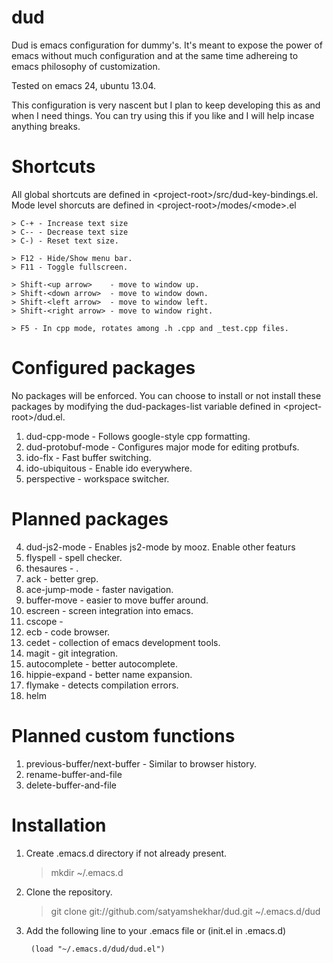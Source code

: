dud
===

Dud is emacs configuration for dummy's. It's meant to expose the
power of emacs without much configuration and at the same time
adhereing to emacs philosophy of customization.

Tested on emacs 24, ubuntu 13.04.

This configuration is very nascent but I plan to keep developing
this as and when I need things. You can try using this if you like
and I will help incase anything breaks.

Shortcuts
=========
All global shortcuts are defined in \<project-root\>/src/dud-key-bindings.el.
Mode level shorcuts are defined in \<project-root\>/modes/\<mode\>.el

    > C-+ - Increase text size
    > C-- - Decrease text size
    > C-) - Reset text size.

    > F12 - Hide/Show menu bar.
    > F11 - Toggle fullscreen.

    > Shift-<up arrow>    - move to window up.
    > Shift-<down arrow>  - move to window down.
    > Shift-<left arrow>  - move to window left.
    > Shift-<right arrow> - move to window right.

    > F5 - In cpp mode, rotates among .h .cpp and _test.cpp files.

Configured packages
===================

No packages will be enforced. You can choose to install or not install
these packages by modifying the dud-packages-list variable defined in
\<project-root\>/dud.el.

1. dud-cpp-mode - Follows google-style cpp formatting.
2. dud-protobuf-mode - Configures major mode for editing protbufs.
3. ido-flx           - Fast buffer switching.
4. ido-ubiquitous    - Enable ido everywhere.
5. perspective       - workspace switcher.

Planned packages
================
4. dud-js2-mode   - Enables js2-mode by mooz. Enable other featurs
5. flyspell       - spell checker.
6. thesaures      - .
7. ack            - better grep.
8. ace-jump-mode  - faster navigation.
9. buffer-move    - easier to move buffer around.
10. escreen       - screen integration into emacs.
11. cscope        -
12. ecb           - code browser.
13. cedet         - collection of emacs development tools.
14. magit         - git integration.
15. autocomplete  - better autocomplete.
16. hippie-expand - better name expansion.
17. flymake       - detects compilation errors.
18. helm

Planned custom functions
========================
1. previous-buffer/next-buffer - Similar to browser history.
2. rename-buffer-and-file
3. delete-buffer-and-file

Installation
============

1. Create .emacs.d directory if not already present.

    > mkdir ~/.emacs.d

2. Clone the repository.

    > git clone git://github.com/satyamshekhar/dud.git ~/.emacs.d/dud

3. Add the following line to your .emacs file or (init.el in .emacs.d)

    <code> (load "~/.emacs.d/dud/dud.el") </code>
